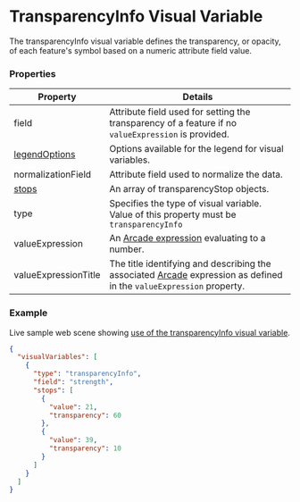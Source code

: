 # TransparencyInfo Visual Variable

The transparencyInfo visual variable defines the transparency, or opacity, of each feature's symbol based on a numeric attribute field value.

### Properties

| Property | Details
| --- | ---
| field | Attribute field used for setting the transparency of a feature if no `valueExpression` is provided.
| [legendOptions](visualVariableLegendOptions.md) | Options available for the legend for visual variables.
| normalizationField | Attribute field used to normalize the data.
| [stops](transparencyStop.md) | An array of transparencyStop objects.
| type | Specifies the type of visual variable.<br>Value of this property must be `transparencyInfo`
| valueExpression | An [Arcade expression](https://developers.arcgis.com/arcade/) evaluating to a number.
| valueExpressionTitle | The title identifying and describing the associated [Arcade](https://developers.arcgis.com/arcade/) expression as defined in the `valueExpression` property.


### Example

Live sample web scene showing [use of the transparencyInfo visual variable](https://www.arcgis.com/home/webscene/viewer.html?webscene=593dc1e98a1d447fb09b09d486355ef0).

```json
{
  "visualVariables": [
    {
      "type": "transparencyInfo",
      "field": "strength",
      "stops": [
        {
          "value": 21,
          "transparency": 60
        },
        {
          "value": 39,
          "transparency": 10
        }
      ]
    }
  ]
}
```

